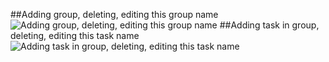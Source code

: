 ##Adding group, deleting, editing this group name
![Adding group, deleting, editing this group name](https://user-images.githubusercontent.com/64019012/115510904-54b46c00-a291-11eb-8730-425c9dbd6940.png)
##Adding task in group, deleting, editing this task name
![Adding task in group, deleting, editing this task name](https://user-images.githubusercontent.com/64019012/115511048-76adee80-a291-11eb-9301-0d371e7ff68b.png)
